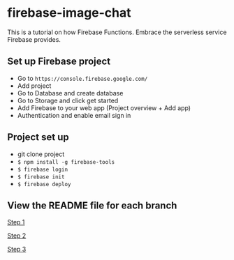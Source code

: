 # firebase-image-chat
This is a tutorial on how Firebase Functions. Embrace the serverless service Firebase provides.

## Set up Firebase project
* Go to `https://console.firebase.google.com/`
* Add project
* Go to Database and create database
* Go to Storage and click get started
* Add Firebase to your web app (Project overview + Add app)
* Authentication and enable email sign in

## Project set up
* git clone project
* `$ npm install -g firebase-tools`
* `$ firebase login`
* `$ firebase init`
* `$ firebase deploy`

## View the README file for each branch
[Step 1](https://github.com/gautemo/firebase-image-chat/tree/step-one)

[Step 2](https://github.com/gautemo/firebase-image-chat/tree/step-two)

[Step 3](https://github.com/gautemo/firebase-image-chat/tree/step-three)
